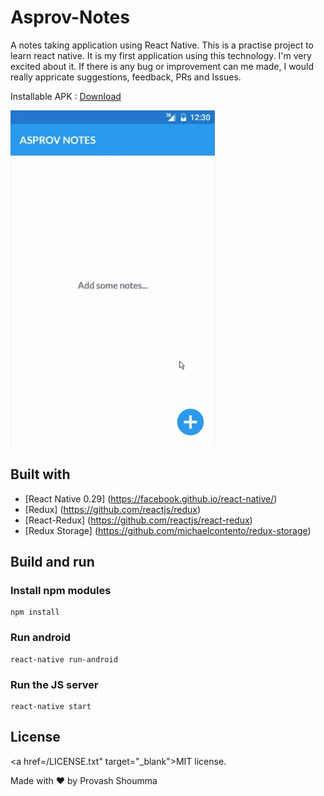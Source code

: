 # Asprov-Notes
A notes taking application using React Native. This is a practise project to learn react native. It is my first application using this technology. I'm very excited about it. If there is any bug or improvement can me made, I would really appricate suggestions, feedback, PRs and Issues.

Installable APK : [Download](./apk/AsprovNotes.apk)

![Preview](./arts/notesApp.gif)

## Built with
* [React Native 0.29] (https://facebook.github.io/react-native/)
* [Redux] (https://github.com/reactjs/redux)
* [React-Redux] (https://github.com/reactjs/react-redux)
* [Redux Storage] (https://github.com/michaelcontento/redux-storage)

## Build and run
### Install npm modules
```
npm install
```

### Run android
```
react-native run-android
```

### Run the JS server
```
react-native start
```

## License
<a href=/LICENSE.txt" target="_blank">MIT</a> license.

Made with ♥ by Provash Shoumma
